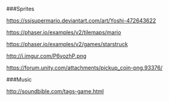 ###Sprites

https://ssjsupermario.deviantart.com/art/Yoshi-472643622

https://phaser.io/examples/v2/tilemaps/mario

https://phaser.io/examples/v2/games/starstruck

http://i.imgur.com/P6yozhP.png

https://forum.unity.com/attachments/pickup_coin-png.93376/

###Music

http://soundbible.com/tags-game.html

